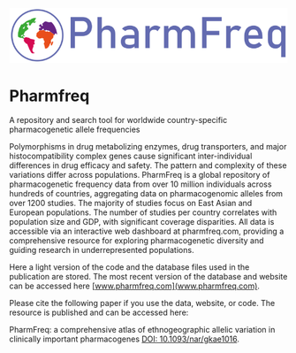 
![Pharmfreq](www/Logo_PharmFreq.svg)

# Pharmfreq
A repository and search tool for worldwide country-specific pharmacogenetic allele frequencies

Polymorphisms in drug metabolizing enzymes, drug transporters, and major histocompatibility complex genes cause significant inter-individual differences in drug efficacy and safety. The pattern and complexity of these variations differ across populations. PharmFreq is a global repository of pharmacogenetic frequency data from over 10 million individuals across hundreds of countries, aggregating data on pharmacogenomic alleles from over 1200 studies. The majority of studies focus on East Asian and European populations. The number of studies per country correlates with population size and GDP, with significant coverage disparities. All data is accessible via an interactive web dashboard at pharmfreq.com, providing a comprehensive resource for exploring pharmacogenetic diversity and guiding research in underrepresented populations.

Here a light version of the code and the database files used in the publication are stored. The most recent version of the database and website can be accessed here [www.pharmfreq.com](www.pharmfreq.com).

Please cite the following paper if you use the data, website, or code. The resource is published and can be accessed here:

PharmFreq: a comprehensive atlas of ethnogeographic allelic variation in clinically important pharmacogenes
[DOI: 10.1093/nar/gkae1016](10.1093/nar/gkae1016).
